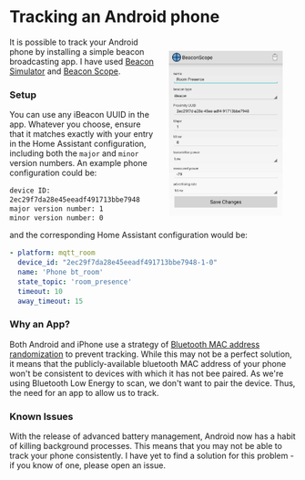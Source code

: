 # Tracking an Android phone
<img src="./images/beacon_scope_android.jpg" style="float:right;margin:24px;" width=200>

It is possible to track your Android phone by installing a simple beacon broadcasting app. I have used [Beacon Simulator](https://play.google.com/store/apps/details?id=net.alea.beaconsimulator) and [Beacon Scope](https://play.google.com/store/apps/details?id=com.davidgyoungtech.beaconscanner).

### Setup
You can use any iBeacon UUID in the app. Whatever you choose, ensure that it matches exactly with your entry in the Home Assistant configuration, including both the `major` and `minor` version numbers. An example phone configuration could be:
```
device ID: 2ec29f7da28e45eeadf491713bbe7948
major version number: 1
minor version number: 0
```
and the corresponding Home Assistant configuration would be:
```yaml
- platform: mqtt_room
  device_id: "2ec29f7da28e45eeadf491713bbe7948-1-0"
  name: 'Phone bt_room'
  state_topic: 'room_presence'
  timeout: 10
  away_timeout: 15
```

### Why an App?
Both Android and iPhone use a strategy of [Bluetooth MAC address randomization](https://source.android.com/devices/tech/connect/wifi-mac-randomization) to prevent tracking. While this may not be a perfect solution, it means that the publicly-available bluetooth MAC address of your phone won't be consistent to devices with which it has not bee paired. As we're using Bluetooth Low Energy to scan, we don't want to pair the device. Thus, the need for an app to allow us to track.

### Known Issues
With the release of advanced battery management, Android now has a habit of killing background processes. This means that you may not be able to track your phone consistently. I have yet to find a solution for this problem - if you know of one, please open an issue.
